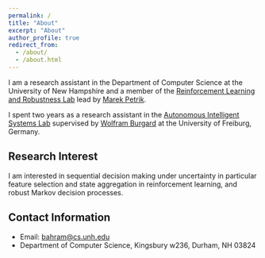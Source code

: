 ```yaml
---
permalink: /
title: "About"
excerpt: "About"
author_profile: true
redirect_from:
  - /about/
  - /about.html
---
```


I am a research assistant in the Department of Computer Science at the University of New Hampshire and a member of the [Reinforcement Learning and Robustness Lab](http://rmdp.xyz/) lead by [Marek Petrik](https://marek.petrik.us/).

I spent two years as a research assistant in the [Autonomous Intelligent Systems Lab](http://ais.informatik.uni-freiburg.de/) supervised by [Wolfram Burgard](http://www2.informatik.uni-freiburg.de/~burgard/index.html) at the University of Freiburg, Germany.


## Research Interest
I am interested in sequential decision making under uncertainty in particular feature selection and state aggregation in reinforcement learning, and robust Markov decision processes.

## Contact Information

* Email: bahram@cs.unh.edu
* Department of Computer Science, Kingsbury w236, Durham, NH 03824
